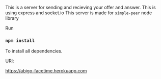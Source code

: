 This is a server for sending and recieving your offer and answer. This is using express and socket.io
This server is made for `simple-peer` node library

Run 
### `npm install`

To install all dependencies.

URl:

https://abigo-facetime.herokuapp.com



